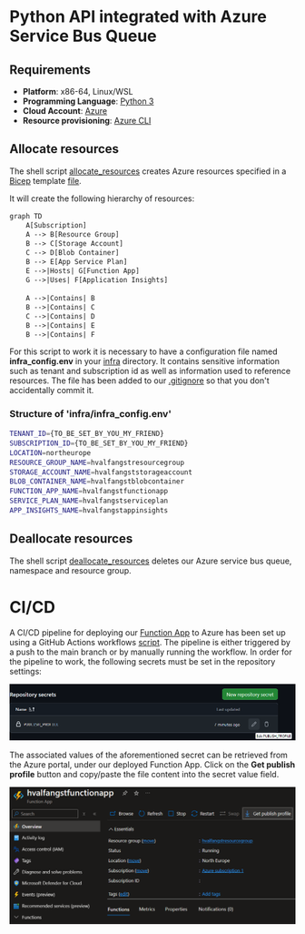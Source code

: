 # Python API integrated with Azure Service Bus Queue

## Requirements

- **Platform**: x86-64, Linux/WSL
- **Programming Language**: [Python 3](https://www.python.org/downloads/)
- **Cloud Account**: [Azure](https://azure.microsoft.com/en-us/pricing/purchase-options/azure-account)
- **Resource provisioning**: [Azure CLI](https://learn.microsoft.com/en-us/cli/azure/)


## Allocate resources

The shell script [allocate_resources](infra/allocate_resources.sh) creates Azure resources specified in a
[Bicep](https://learn.microsoft.com/en-us/azure/azure-resource-manager/bicep/overview?tabs=bicep) template [file](infra/main.bicep).

It will create the following hierarchy of resources:

```mermaid
graph TD
    A[Subscription]
    A --> B[Resource Group]
    B --> C[Storage Account]
    C --> D[Blob Container]
    B --> E[App Service Plan]
    E -->|Hosts| G[Function App]
    G -->|Uses| F[Application Insights]

    A -->|Contains| B
    B -->|Contains| C
    C -->|Contains| D
    B -->|Contains| E
    B -->|Contains| F
```

For this script to work it is necessary to have a configuration file named **infra_config.env** in your [infra](infra) directory. It contains sensitive information
such as tenant and subscription id as well as information used to reference resources. The file has been added to our [.gitignore](.gitignore) so that you don't accidentally commit it.
### Structure of 'infra/infra_config.env'
```bash
TENANT_ID={TO_BE_SET_BY_YOU_MY_FRIEND}
SUBSCRIPTION_ID={TO_BE_SET_BY_YOU_MY_FRIEND}
LOCATION=northeurope
RESOURCE_GROUP_NAME=hvalfangstresourcegroup
STORAGE_ACCOUNT_NAME=hvalfangststorageaccount
BLOB_CONTAINER_NAME=hvalfangstblobcontainer
FUNCTION_APP_NAME=hvalfangstfunctionapp
SERVICE_PLAN_NAME=hvalfangstserviceplan
APP_INSIGHTS_NAME=hvalfangstappinsights
```

## Deallocate resources

The shell script [deallocate_resources](infra/deallocate_resources.sh) deletes our Azure service bus queue, namespace and resource group.

# CI/CD

A CI/CD pipeline for deploying our [Function App](hvalfangst_function/function_app.py) to Azure has been set up using a GitHub Actions workflows [script](.github/workflows/deploy_to_azure.yml). The pipeline is either triggered by a push to the main branch or by manually running the workflow. 
In order for the pipeline to work, the following secrets must be set in the repository settings:

![img.png](img.png)

The associated values of the aforementioned secret can be retrieved from the Azure portal, under our deployed Function App.
Click on the **Get publish profile** button and copy/paste the file content into the secret value field.

![img_1.png](img_1.png)